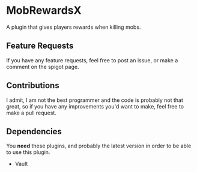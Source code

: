 # MobRewardsX
A plugin that gives players rewards when killing mobs.

## Feature Requests
If you have any feature requests, feel free to post an issue, or make a comment on the spigot page.

## Contributions
I admit, I am not the best programmer and the code is probably not that great, so if you have any improvements you'd want to make, feel free to make a pull request.

## Dependencies
You **need** these plugins, and probably the latest version in order to be able to use this plugin.
- Vault
